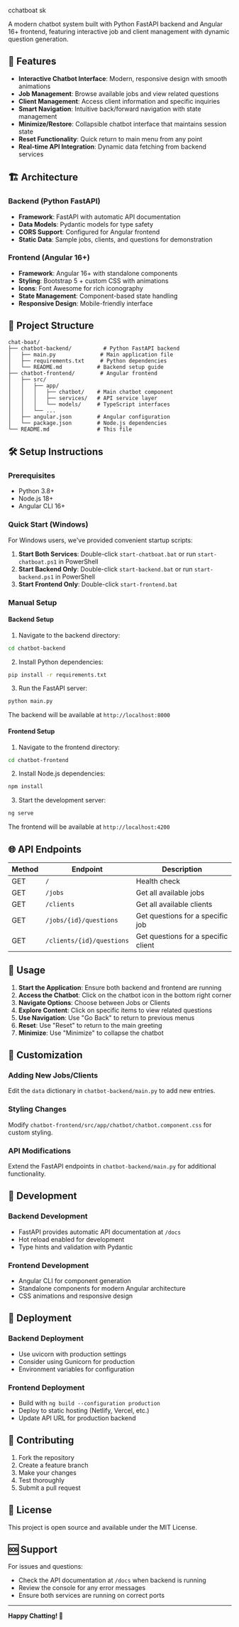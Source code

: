 cchatboat sk

A modern chatbot system built with Python FastAPI backend and Angular 16+ frontend, featuring interactive job and client management with dynamic question generation.

## 🚀 Features

- **Interactive Chatbot Interface**: Modern, responsive design with smooth animations
- **Job Management**: Browse available jobs and view related questions
- **Client Management**: Access client information and specific inquiries
- **Smart Navigation**: Intuitive back/forward navigation with state management
- **Minimize/Restore**: Collapsible chatbot interface that maintains session state
- **Reset Functionality**: Quick return to main menu from any point
- **Real-time API Integration**: Dynamic data fetching from backend services

## 🏗️ Architecture

### Backend (Python FastAPI)
- **Framework**: FastAPI with automatic API documentation
- **Data Models**: Pydantic models for type safety
- **CORS Support**: Configured for Angular frontend
- **Static Data**: Sample jobs, clients, and questions for demonstration

### Frontend (Angular 16+)
- **Framework**: Angular 16+ with standalone components
- **Styling**: Bootstrap 5 + custom CSS with animations
- **Icons**: Font Awesome for rich iconography
- **State Management**: Component-based state handling
- **Responsive Design**: Mobile-friendly interface

## 📁 Project Structure

```
chat-boat/
├── chatbot-backend/          # Python FastAPI backend
│   ├── main.py              # Main application file
│   ├── requirements.txt     # Python dependencies
│   └── README.md           # Backend setup guide
├── chatbot-frontend/        # Angular frontend
│   ├── src/
│   │   ├── app/
│   │   │   ├── chatbot/    # Main chatbot component
│   │   │   ├── services/   # API service layer
│   │   │   └── models/     # TypeScript interfaces
│   │   └── ...
│   ├── angular.json        # Angular configuration
│   └── package.json        # Node.js dependencies
└── README.md               # This file
```

## 🛠️ Setup Instructions

### Prerequisites
- Python 3.8+
- Node.js 18+
- Angular CLI 16+

### Quick Start (Windows)
For Windows users, we've provided convenient startup scripts:

1. **Start Both Services**: Double-click `start-chatboat.bat` or run `start-chatboat.ps1` in PowerShell
2. **Start Backend Only**: Double-click `start-backend.bat` or run `start-backend.ps1` in PowerShell  
3. **Start Frontend Only**: Double-click `start-frontend.bat`

### Manual Setup

#### Backend Setup

1. Navigate to the backend directory:
```bash
cd chatbot-backend
```

2. Install Python dependencies:
```bash
pip install -r requirements.txt
```

3. Run the FastAPI server:
```bash
python main.py
```

The backend will be available at `http://localhost:8000`

#### Frontend Setup

1. Navigate to the frontend directory:
```bash
cd chatbot-frontend
```

2. Install Node.js dependencies:
```bash
npm install
```

3. Start the development server:
```bash
ng serve
```

The frontend will be available at `http://localhost:4200`

## 🌐 API Endpoints

| Method | Endpoint | Description |
|--------|----------|-------------|
| GET | `/` | Health check |
| GET | `/jobs` | Get all available jobs |
| GET | `/clients` | Get all available clients |
| GET | `/jobs/{id}/questions` | Get questions for a specific job |
| GET | `/clients/{id}/questions` | Get questions for a specific client |

## 🎯 Usage

1. **Start the Application**: Ensure both backend and frontend are running
2. **Access the Chatbot**: Click on the chatbot icon in the bottom right corner
3. **Navigate Options**: Choose between Jobs or Clients
4. **Explore Content**: Click on specific items to view related questions
5. **Use Navigation**: Use "Go Back" to return to previous menus
6. **Reset**: Use "Reset" to return to the main greeting
7. **Minimize**: Use "Minimize" to collapse the chatbot

## 🎨 Customization

### Adding New Jobs/Clients
Edit the `data` dictionary in `chatbot-backend/main.py` to add new entries.

### Styling Changes
Modify `chatbot-frontend/src/app/chatbot/chatbot.component.css` for custom styling.

### API Modifications
Extend the FastAPI endpoints in `chatbot-backend/main.py` for additional functionality.

## 🔧 Development

### Backend Development
- FastAPI provides automatic API documentation at `/docs`
- Hot reload enabled for development
- Type hints and validation with Pydantic

### Frontend Development
- Angular CLI for component generation
- Standalone components for modern Angular architecture
- CSS animations and responsive design

## 🚀 Deployment

### Backend Deployment
- Use uvicorn with production settings
- Consider using Gunicorn for production
- Environment variables for configuration

### Frontend Deployment
- Build with `ng build --configuration production`
- Deploy to static hosting (Netlify, Vercel, etc.)
- Update API URL for production backend

## 🤝 Contributing

1. Fork the repository
2. Create a feature branch
3. Make your changes
4. Test thoroughly
5. Submit a pull request

## 📝 License

This project is open source and available under the MIT License.

## 🆘 Support

For issues and questions:
- Check the API documentation at `/docs` when backend is running
- Review the console for any error messages
- Ensure both services are running on correct ports

---

**Happy Chatting! 🚀**
